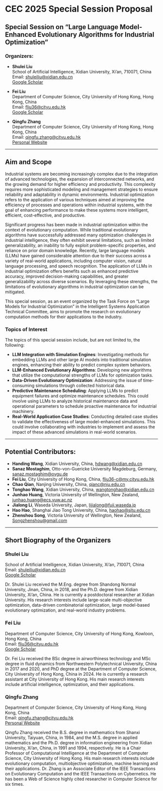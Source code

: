 # CEC 2025 Special Session Proposal

## Special Session on “Large Language Model-Enhanced Evolutionary Algorithms for Industrial Optimization”

### Organizers:

- **Shulei Liu**  
  School of Artificial Intelligence, Xidian University, Xi’an, 710071, China  
  Email: [shuleiliu@xidian.edu.cn](mailto:shuleiliu@xidian.edu.cn)  
  [Google Scholar](https://scholar.google.com/citations?user=UCmhmG4AAAAJ&hl=zh-CN)  

- **Fei Liu**  
  Department of Computer Science, City University of Hong Kong, Hong Kong, China  
  Email: [fliu36@cityu.edu.hk](mailto:fliu36@cityu.edu.hk)  
  [Google Scholar](https://scholar.google.com/citations?user=wS0G_qQAAAAJ&hl=en)  

- **Qingfu Zhang**  
  Department of Computer Science, City University of Hong Kong, Hong Kong, China  
  Email: [qingfu.zhang@cityu.edu.hk](mailto:qingfu.zhang@cityu.edu.hk)  
  [Personal Website](https://www.cs.cityu.edu.hk/~qzhan7/index.html)  

---

## Aim and Scope

Industrial systems are becoming increasingly complex due to the integration of advanced technologies, the expansion of interconnected networks, and the growing demand for higher efficiency and productivity. This complexity requires more sophisticated modeling and management strategies to ensure reliability and adaptability in dynamic environments. Industrial optimization refers to the application of various techniques aimed at improving the efficiency of processes and operations within industrial systems, with the goal of enhancing performance to make these systems more intelligent, efficient, cost-effective, and productive.

Significant progress has been made in industrial optimization within the context of evolutionary computation. While traditional evolutionary algorithms have successfully addressed many optimization challenges in industrial intelligence, they often exhibit several limitations, such as limited generalizability, an inability to fully exploit problem-specific properties, and reliance on prior domain knowledge. Recently, large language models (LLMs) have gained considerable attention due to their success across a variety of real-world applications, including computer vision, natural language processing, and speech recognition. The application of LLMs in industrial optimization offers benefits such as enhanced predictive accuracy, improved decision-making capabilities, and greater generalizability across diverse scenarios. By leveraging these strengths, the limitations of evolutionary algorithms in industrial optimization can be mitigated.

This special session, as an event organized by the Task Force on “Large Models for Industrial Optimization” in the Intelligent Systems Application Technical Committee, aims to promote the research on evolutionary computation methods for their applications to the industry.

### Topics of Interest

The topics of this special session include, but are not limited to, the following:

- **LLM Integration with Simulation Engines**: Investigating methods for embedding LLMs and other large AI models into traditional simulation engines, enhancing their ability to predict complex system behaviors.
- **LLM-Enhanced Evolutionary Algorithms**: Developing new algorithms that utilize the computational strengths of LLMs for optimization tasks. 
- **Data-Driven Evolutionary Optimization**: Addressing the issue of time-consuming simulations through collected historical data.
- **Predictive Maintenance Scheduling**: Applying LLMs to predict equipment failures and optimize maintenance schedules. This could involve using LLMs to analyze historical maintenance data and operational parameters to schedule proactive maintenance for industrial machinery.
- **Real-World Application Case Studies**: Conducting detailed case studies to validate the effectiveness of large model-enhanced simulations. This could involve collaborating with industries to implement and assess the impact of these advanced simulations in real-world scenarios.

---

## Potential Contributors:

- **Handing Wang**, Xidian University, China, [hdwang@xidian.edu.cn](mailto:hdwang@xidian.edu.cn)
- **Sanaz Mostaghim**, Otto-von-Guericke University Magdeburg, Germany, [sanaz.mostaghim@ovgu.de](mailto:sanaz.mostaghim@ovgu.de)
- **Fei Liu**, City University of Hong Kong, China, [fliu36-c@my.cityu.edu.hk](mailto:fliu36-c@my.cityu.edu.hk)
- **Chao Qian**, Nanjing University, China, [qianc@nju.edu.cn](mailto:qianc@nju.edu.cn)
- **Tonghao Wang**, Xidian University, China, [wangtonghao@xidian.edu.cn](mailto:wangtonghao@xidian.edu.cn)
- **Junhao Huang**, Victoria University of Wellington, New Zealand, [junhao.huang@ecs.vuw.ac.nz](mailto:junhao.huang@ecs.vuw.ac.nz)
- **Jialong Li**, Waseda University, Japan, [lijialong@fuji.waseda.jp](mailto:lijialong@fuji.waseda.jp)
- **Hao Hao**, Shanghai Jiao Tong University, China, [haohao@sjtu.edu.cn](mailto:haohao@sjtu.edu.cn)
- **Zhenshou Song**, Victoria University of Wellington, New Zealand, [Songzhenshou@gmail.com](mailto:Songzhenshou@gmail.com)

---

## Short Biography of the Organizers

### Shulei Liu
School of Artificial Intelligence, Xidian University, Xi’an, 710071, China  
Email: [shuleiliu@xidian.edu.cn](mailto:shuleiliu@xidian.edu.cn)  
[Google Scholar](https://scholar.google.com/citations?user=UCmhmG4AAAAJ&hl=zh-CN)  

Dr. Shulei Liu received the M.Eng. degree from Shandong Normal University, Jinan, China, in 2018, and the Ph.D. degree from Xidian University, Xi’an, China. He is currently a postdoctoral researcher at Xidian University. His research interests include large-scale multi-objective optimization, data-driven combinatorial optimization, large model-based evolutionary optimization, and real-world industry problems.

### Fei Liu
Department of Computer Science, City University of Hong Kong, Kowloon, Hong Kong, China  
Email: [fliu36@cityu.edu.hk](mailto:fliu36@cityu.edu.hk)  
[Google Scholar](https://scholar.google.com/citations?user=wS0G_qQAAAAJ&hl=en)  

Dr. Fei Liu received the BSc degree in airworthiness technology and MSc degree in fluid dynamics from Northwestern Polytechnical University, China in 2017 and 2020, and PhD degree at the Department of Computer Science, City University of Hong Kong, China in 2024. He is currently a research assistant at City University of Hong Kong. His main research interests include artificial intelligence, optimization, and their applications.

### Qingfu Zhang
Department of Computer Science, City University of Hong Kong, Hong Kong, China  
Email: [qingfu.zhang@cityu.edu.hk](mailto:qingfu.zhang@cityu.edu.hk)  
[Personal Website](https://www.cs.cityu.edu.hk/~qzhan7/index.html)  

Qingfu Zhang received the B.S. degree in mathematics from Shanxi University, Taiyuan, China, in 1984, and the M.S. degree in applied mathematics and the Ph.D. degree in information engineering from Xidian University, Xi’an, China, in 1991 and 1994, respectively. He is a Chair Professor of Computational Intelligence at the Department of Computer Science, City University of Hong Kong. His main research interests include evolutionary computation, multiobjective optimization, machine learning and their applications. Dr. Zhang is an Associate Editor of the IEEE Transactions on Evolutionary Computation and the IEEE Transactions on Cybernetics. He has been a Web of Science highly cited researcher in Computer Science for six times.
